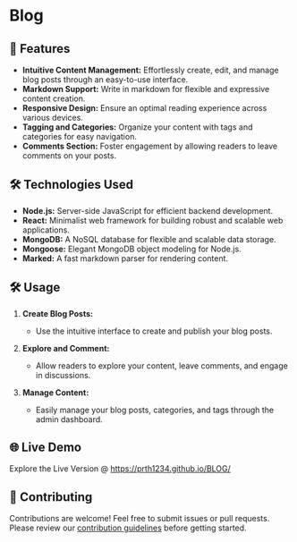 
# Blog

## 🚀 Features

- **Intuitive Content Management:** Effortlessly create, edit, and manage blog posts through an easy-to-use interface.
- **Markdown Support:** Write in markdown for flexible and expressive content creation.
- **Responsive Design:** Ensure an optimal reading experience across various devices.
- **Tagging and Categories:** Organize your content with tags and categories for easy navigation.
- **Comments Section:** Foster engagement by allowing readers to leave comments on your posts.

## 🛠️ Technologies Used

- **Node.js:** Server-side JavaScript for efficient backend development.
- **React:** Minimalist web framework for building robust and scalable web applications.
- **MongoDB:** A NoSQL database for flexible and scalable data storage.
- **Mongoose:** Elegant MongoDB object modeling for Node.js.
- **Marked:** A fast markdown parser for rendering content.


## 🛠️ Usage

1. **Create Blog Posts:**
    - Use the intuitive interface to create and publish your blog posts.

2. **Explore and Comment:**
    - Allow readers to explore your content, leave comments, and engage in discussions.

3. **Manage Content:**
    - Easily manage your blog posts, categories, and tags through the admin dashboard.

## 🌐 Live Demo

Explore the Live Version @ https://prth1234.github.io/BLOG/

## 🤝 Contributing

Contributions are welcome! Feel free to submit issues or pull requests. Please review our [contribution guidelines](CONTRIBUTING.md) before getting started.

